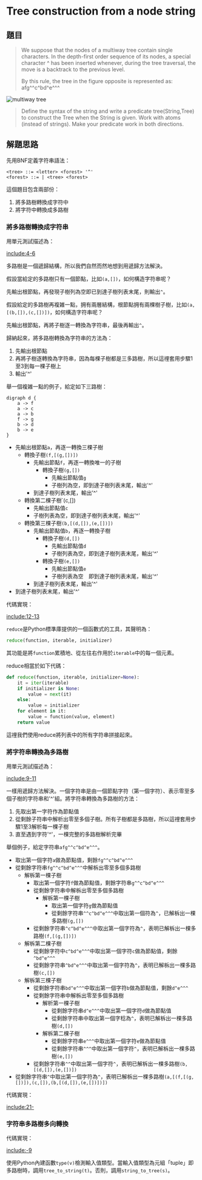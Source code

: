 # Tree construction from a node string 

## 題目

>We suppose that the nodes of a multiway tree contain single characters. In the depth-first order sequence of its nodes, a special character ^ has been inserted whenever, during the tree traversal, the move is a backtrack to the previous level.
>
>By this rule, the tree in the figure opposite is represented as: afg^^c^bd^e^^^ 

![multiway tree](https://sites.google.com/site/prologsite/prolog-problems/5/p70.gif?attredirects=0)

>Define the syntax of the string and write a predicate tree(String,Tree) to construct the Tree when the String is given. Work with atoms (instead of strings). Make your predicate work in both directions. 

## 解題思路

先用BNF定義字符串語法：

```bnf
<tree> ::= <letter> <forest> '^'
<forest> ::= | <tree> <forest>
```

這個題目包含兩部份：

1. 將多路樹轉換成字符中
2. 將字符中轉換成多路樹

### 將多路樹轉換成字符串

用單元測試描述為：

[include:4-6](../../../tests/mtree/p503_test.py)

多路樹是一個遞歸結構，所以我們自然而然地想到用遞歸方法解決。

假設當給定的多路樹只有一個節點，比如`(a,[])`，如何構造字符串呢？

先輸出根節點，再發現子樹列為空即已到達子樹列表末尾，則輸出`^`。

假設給定的多路樹再複雑一點，拥有兩層結構，根節點拥有兩棵樹子樹，比如`(a,[(b,[]),(c,[])])`，如何構造字符串呢？

先輪出根節點，再將子樹逐一轉換為字符串，最後再輸出`^`。

歸納起來，將多路樹轉換為字符串的方法為：

1. 先輸出根節點
2. 再將子樹逐轉換為字符串，因為每棵子樹都是三多路樹，所以這𥚃套用步驟1至3到每一棵子樹上
3. 輸出'^'

舉一個複雑一點的例子，給定如下三路樹：

```puml
digraph d {
    a -> f
    a -> c
    a -> b
    f -> g
    b -> d
    b -> e
}
```

* 先輸出根節點`a`，再逐一轉換三棵子樹
  * 轉換子樹`(f,[(g,[])])`
    * 先輸出節點`f`，再逐一轉換唯一的子樹
      * 轉換子樹`(g,[])`
        * 先輪出節點值`g`
        * 子樹列為空，即到達子樹列表末尾，輸出'^'
    * 到達子樹列表末尾，輸出'^'
  * 轉換第二棵子樹`(c,[])
    * 先輸出節點值`c`
    * 子樹列表為空，即到達子樹列表末尾，輸出'^'
  * 轉換第三棵子樹`(b,[(d,[]),(e,[])])`
    * 先輸出節點值`b`，再逐一轉換子樹
      * 轉換子樹`(d,[])`
        * 先輸出節點值`d`
        * 子樹列表為空，即到達子樹列表末尾，輸出'^'
      * 轉換子樹`(e,[])`
        * 先輸出節點值`e`
        * 子樹列表為空　即到達子樹列表末尾，輸出'^'
    * 到達子樹列表末尾，輸出'^'
* 到達子樹列表末尾，輸出'^'

代碼實現：

[include:12-13](../../../python99/mtree/p503.py)

`reduce`是Python標準庫提供的一個函數式的工具，其聲明為：

```python
reduce(function, iterable, initializer)
```

其功能是將`function`累積地、從左往右作用於`iterable`中的每一個元素。

reduce相當於如下代碼：

```python
def reduce(function, iterable, initializer=None):
    it = iter(iterable)
    if initializer is None:
        value = next(it)
    else:
        value = initializer
    for element in it:
        value = function(value, element)
    return value
```

這𥚃我們使用reduce將列表中的所有字符串拼接起來。

### 將字符串轉換為多路樹

用單元測試描述為：

[include:9-11](../../../tests/mtree/p503_test.py)

一樣用遞歸方法解決。一個字符串是由一個節點字符（第一個字符）、表示零至多個子樹的字符串和'^'組。將字符串轉換為多路樹的方法：

1. 先取出第一字符作為節點值
2. 從剩餘子符串中解析出零至多個子樹。所有子樹都是多路樹，所以這𥚃套用步驟1至3解析每一棵子樹
3. 直至遇到字符'^'，一棵完整的多路樹解析完畢

舉個例子，給定字符串`afg^^c^bd^e^^^`。

* 取出第一個字符`a`做為節點值，剩餘`fg^^c^bd^e^^^`
* 從剩餘字符串`fg^^c^bd^e^^^`中解柝出零至多個多路樹
  * 解柝第一棵子樹
    * 取出第一個字符`f`做為節點值，剩餘字符串`g^^c^bd^e^^^`
    * 從剩餘字符串中解柝出零至多個多路樹
      * 解柝第一棵子樹
        * 取出第一個字符`g`做為節點值
        * 從剩餘字符串`^^c^bd^e^^^`中取出第一個符為`^`，已解柝出一棵多路樹`(g,[])`
    * 從剩餘字符串`^c^bd^e^^^`中取出第一個字符為`^`，表明已解柝出一棵多路樹`(f,[(g,[])])`
  * 解柝第二棵子樹
    * 從剩餘字符中`c^bd^e^^^`中取出第一個字符`c`做為節點值，剩餘`^bd^e^^^`
    * 從剩餘字符串`^bd^e^^^`中取出第一個字符為`^`，表明已解柝出一棵多路樹`(c,[])`
  * 解柝第三棵子樹
    * 從剩餘字符串`bd^e^^^`中取出第一個字符`b`做為節點值，剩餘`d^e^^^`
    * 從剩餘字符串中解柝出零至多個多路樹
      * 解析第一棵子樹
        * 從剩餘字符串`d^e^^^`中取出第一個字符`d`做為節點值
        * 從剩餘字符串中取出第一個字稔為`^`，表明已解柝出一棵多路樹`(d,[])`
      * 解柝第二棵子樹
        * 從剩餘字符串`e^^^`中取出第一個字符`e`做為節點值
        * 從剩餘字符串`^^^`中取出第一個字符`^`，表明已解柝出一棵多路樹`(e,[])`
    * 從剩餘字符串`^^`中取出第一個字符`^`，表明已解柝出一棵多路樹`(b,[(d,[]),(e,[])])`
* 從剩餘字符串`^`中取出第一個字符為`^`，表明已解柝出一棵多路樹`(a,[(f,[(g,[])]),(c,[]),(b,[(d,[]),(e,[])])])`

代碼實現：

[include:21-](../../../python99/mtree/p503.py)

### 字符串多路樹多向轉換

代碼實現：

[include:-9](../../../python99/mtree/p503.py)

使用Python內建函數`type(v)`檢測輸入值類型。當輸入值類型為元組「tuple」即多路樹時，調用`tree_to_string(t)`。否則，調用`string_to_tree(s)`。